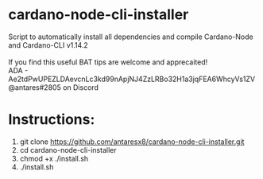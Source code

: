 # cardano-node-cli-installer
Script to automatically install all dependencies and compile Cardano-Node and Cardano-CLI v1.14.2 <br />
<br />
If you find this useful BAT tips are welcome and apprecaited!<br />
ADA - Ae2tdPwUPEZLDAevcnLc3kd99nApjNJ4ZzLRBo32H1a3jqFEA6WhcyVs1ZV <br />
@antares#2805 on Discord


# Instructions:
1. git clone https://github.com/antaresx8/cardano-node-cli-installer.git
2. cd cardano-node-cli-installer
3. chmod +x ./install.sh
4. ./install.sh
